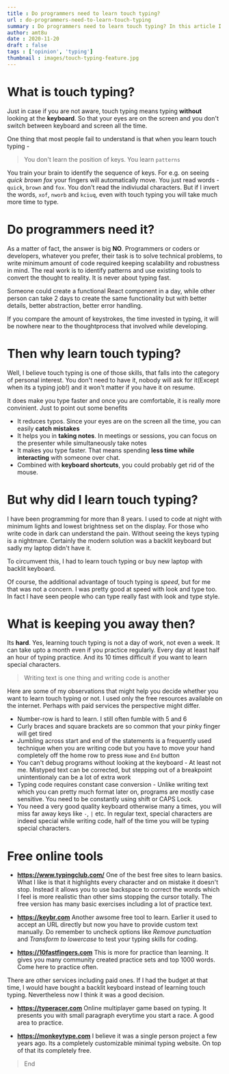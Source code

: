 ```yaml
---
title : Do programmers need to learn touch typing?
url : do-programmers-need-to-learn-touch-typing
summary : Do programmers need to learn touch typing? In this article I will discuss about my experience learning touch typing as a programmer. What are the pros and cons if you want to write code.
author: amt8u
date : 2020-11-20
draft : false
tags : ['opinion', 'typing']
thumbnail : images/touch-typing-feature.jpg
---
```



# What is touch typing?

Just in case if you are not aware, touch typing means typing **without** looking at the **keyboard**. So that your eyes are on the screen and you don't switch between keyboard and screen all the time.

One thing that most people fail to understand is that when you learn touch typing - 

> You don't learn the position of keys. You learn `patterns`

You train your brain to identify the sequence of keys. For e.g. on seeing *quick brown fox* your fingers will automatically move. You just read words - `quick`, `brown` and `fox`. You don't read the indiviudal characters. But if I invert the words, `xof`,  `nworb` and `kciuq`, even with touch typing you will take much more time to type.

# Do programmers need it?

As a matter of fact, the answer is big **NO**. Programmers or coders or developers, whatever you prefer, their task is to solve technical problems, to write minimum amount of code required keeping scalability and robustness in mind. The real work is to identify patterns and use existing tools to convert the thought to reality. It is never about typing fast.

Someone could create a functional React component in a day, while other person can take 2 days to create the same functionality but with better details, better abstraction, better error handling.

If you compare the amount of keystrokes, the time invested in typing, it will be nowhere near to the thoughtprocess that involved while developing. 

# Then why learn touch typing?
Well, I believe touch typing is one of those skills, that falls into the category of personal interest. You don't need to have it, nobody will ask for it(Except when its a typing job!) and it won't matter if you have it on resume.

It does make you type faster and once you are comfortable, it is really more convinient. Just to point out some benefits

* It reduces typos. Since your eyes are on the screen all the time, you can easily **catch mistakes**
* It helps you in **taking notes**. In meetings or sessions, you can focus on the presenter while simultaneously take notes
* It makes you type faster. That means spending **less time while interacting** with someone over chat. 
* Combined with **keyboard shortcuts**, you could probably get rid of the mouse.

# But why did I learn touch typing?

I have been programming for more than 8 years. I used to code at night with minimum lights and lowest brightness set on the display. For those who write code in dark can understand the pain. Without seeing the keys typing is a nightmare. Certainly the modern solution was a backlit keyboard but sadly my laptop didn't have it.

To circumvent this, I had to learn touch typing or buy new laptop with backlit keyboard. 

Of course, the additional advantage of touch typing is *speed*, but for me that was not a concern. I was pretty good at speed with look and type too. In fact I have seen people who can type really fast with look and type style.

# What is keeping you away then?
Its **hard**. Yes, learning touch typing is not a day of work, not even a week. It can take upto a month even if you practice regularly. Every day at least half an hour of typing practice. And its 10 times difficult if you want to learn special characters. 

> Writing text is one thing and writing code is another

Here are some of my observations that might help you decide whether you want to learn touch typing or not. I used only the free resources available on the internet. Perhaps with paid services the perspective might differ.

* Number-row is hard to learn. I still often fumble with 5 and 6
* Curly braces and square brackets are so common that your pinky finger will get tired
* Jumbling across start and end of the statements is a frequently used technique when you are writing code but you have to move your hand completely off the home row to press `Home` and `End` button
* You can't debug programs without looking at the keyboard - At least not me. Mistyped text can be corrected, but stepping out of a breakpoint unintentionaly can be a lot of extra work
* Typing code requires constant case conversion - Unlike writing text which you can pretty much format later on, programs are mostly case sensitive. You need to be constantly using shift or CAPS Lock. 
* You need a very good quality keyboard otherwise many a times, you will miss far away keys like `-`, `|` etc. In regular text, special characters are indeed special while writing code, half of the time you will be typing special characters.

# Free online tools

* **https://www.typingclub.com/** One of the best free sites to learn basics. What I like is that it highlights every character and on mistake it doesn't stop. Instead it allows you to use backspace to correct the words which I feel is more realistic than other sims stopping the cursor totally. The free version has many basic exercises including a lot of practice text.

* **https://keybr.com** Another awsome free tool to learn. Earlier it used to accept an URL directly but now you have to provide custom text manually. Do remember to uncheck options like *Remove punctuation* and *Transform to lowercase* to test your typing skills for coding.

* **https://10fastfingers.com** This is more for practice than learning. It gives you many community created practice sets and top 1000 words. Come here to practice often.

There are other services including paid ones. If I had the budget at that time, I would have bought a backlit keyboard instead of learning touch typing. Nevertheless now I think it was a good decision.

* **https://typeracer.com** Online multiplayer game based on typing. It presents you with small paragraph everytime you start a race. A good area to practice.

* **https://monkeytype.com** I believe it was a single person project a few years ago. Its a completely customizable minimal typing website. On top of that its completely free.

> End



